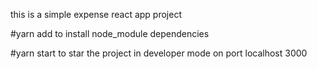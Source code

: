 this is a simple expense react app project 


 #yarn add
 to install node_module dependencies

 #yarn start 
 to star the project in developer mode on port localhost 3000

 